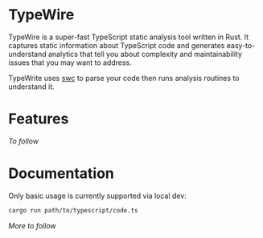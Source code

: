 # TypeWire

TypeWire is a super-fast TypeScript static analysis tool written in Rust. It captures static information about TypeScript code and generates easy-to-understand analytics that tell you about complexity and maintainability issues that you may want to address.

TypeWrite uses [swc](https://github.com/swc-project/swc) to parse your code then runs analysis routines to understand it.

# Features

_To follow_

# Documentation

Only basic usage is currently supported via local dev:

```bash
cargo run path/to/typescript/code.ts
```

_More to follow_
